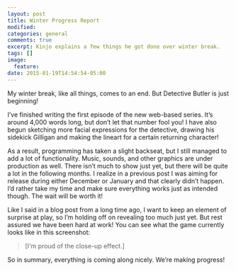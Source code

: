 ```yaml
---
layout: post
title: Winter Progress Report
modified:
categories: general
comments: true
excerpt: Kinjo explains a few things he got done over winter break.
tags: []
image:
  feature:
date: 2015-01-19T14:54:54-05:00
---
```

My winter break, like all things, comes to an end. But Detective Butler is just beginning!

I’ve finished writing the first episode of the new web-based series. It’s around 4,000 words long, but don’t let that number fool you! I have also begun sketching more facial expressions for the detective, drawing his sidekick Gilligan and making the lineart for a certain returning character!

As a result, programming has taken a slight backseat, but I still managed to add a lot of functionality. Music, sounds, and other graphics are under production as well. There isn’t much to show just yet, but there will be quite a lot in the following months. I realize in a previous post I was aiming for release during either December or January and that clearly didn’t happen. I’d rather take my time and make sure everything works just as intended though. The wait will be worth it!

Like I said in a blog post from a long time ago, I want to keep an element of surprise at play, so I’m holding off on revealing too much just yet. But rest assured we have been hard at work! You can see what the game currently looks like in this screenshot:

> [I'm proud of the close-up effect.]

So in summary, everything is coming along nicely. We’re making progress!
